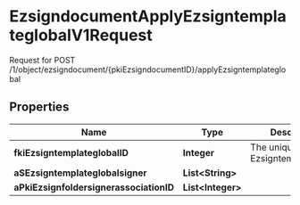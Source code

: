 

# EzsigndocumentApplyEzsigntemplateglobalV1Request

Request for POST /1/object/ezsigndocument/{pkiEzsigndocumentID}/applyEzsigntemplateglobal

## Properties

| Name | Type | Description | Notes |
|------------ | ------------- | ------------- | -------------|
|**fkiEzsigntemplateglobalID** | **Integer** | The unique ID of the Ezsigntemplateglobal |  |
|**aSEzsigntemplateglobalsigner** | **List&lt;String&gt;** |  |  |
|**aPkiEzsignfoldersignerassociationID** | **List&lt;Integer&gt;** |  |  |



